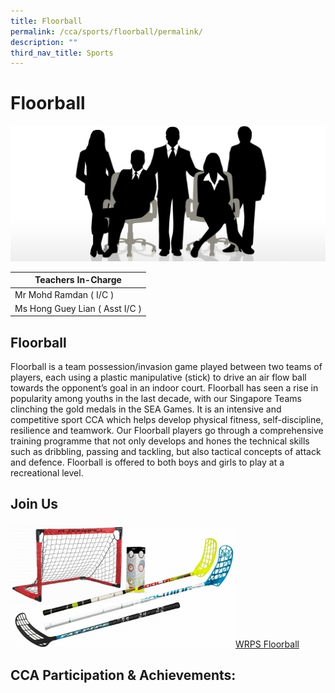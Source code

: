 ```yaml
---
title: Floorball
permalink: /cca/sports/floorball/permalink/
description: ""
third_nav_title: Sports
---
```

Floorball
=============
![](/images/staff.jpg)

| Teachers In-Charge |
| --- |
| Mr Mohd Ramdan ( I/C ) |
| Ms Hong Guey Lian ( Asst I/C ) |

Floorball
-------------
Floorball is a team possession/invasion game played between two teams of players, each using a plastic manipulative (stick) to drive an air flow ball towards the opponent’s goal in an indoor court. Floorball has seen a rise in popularity among youths in the last decade, with our Singapore Teams clinching the gold medals in the SEA Games. It is an intensive and competitive sport CCA which helps develop physical fitness, self-discipline, resilience and teamwork. Our Floorball players go through a comprehensive training programme that not only develops and hones the technical skills such as dribbling, passing and tackling, but also tactical concepts of attack and defence. Floorball is offered to both boys and girls to play at a recreational level.





Join Us
-------

![](/images/CCA%20Sports/home1_set_main_w_360x199.jpg)[WRPS Floorball](https://www.youtube.com/watch?v=xdJeAJ5HJro)



CCA Participation & Achievements:
---------------------------------